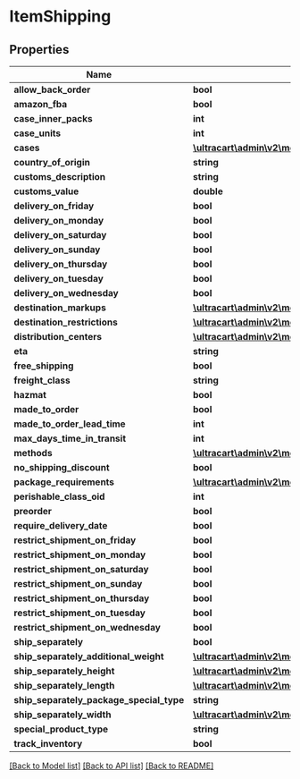 # ItemShipping

## Properties
Name | Type | Description | Notes
------------ | ------------- | ------------- | -------------
**allow_back_order** | **bool** |  | [optional] 
**amazon_fba** | **bool** |  | [optional] 
**case_inner_packs** | **int** |  | [optional] 
**case_units** | **int** |  | [optional] 
**cases** | [**\ultracart\admin\v2\models\ItemShippingCase[]**](ItemShippingCase.md) |  | [optional] 
**country_of_origin** | **string** |  | [optional] 
**customs_description** | **string** |  | [optional] 
**customs_value** | **double** |  | [optional] 
**delivery_on_friday** | **bool** |  | [optional] 
**delivery_on_monday** | **bool** |  | [optional] 
**delivery_on_saturday** | **bool** |  | [optional] 
**delivery_on_sunday** | **bool** |  | [optional] 
**delivery_on_thursday** | **bool** |  | [optional] 
**delivery_on_tuesday** | **bool** |  | [optional] 
**delivery_on_wednesday** | **bool** |  | [optional] 
**destination_markups** | [**\ultracart\admin\v2\models\ItemShippingDestinationMarkup[]**](ItemShippingDestinationMarkup.md) |  | [optional] 
**destination_restrictions** | [**\ultracart\admin\v2\models\ItemShippingDestinationRestriction[]**](ItemShippingDestinationRestriction.md) |  | [optional] 
**distribution_centers** | [**\ultracart\admin\v2\models\ItemShippingDistributionCenter[]**](ItemShippingDistributionCenter.md) |  | [optional] 
**eta** | **string** |  | [optional] 
**free_shipping** | **bool** |  | [optional] 
**freight_class** | **string** |  | [optional] 
**hazmat** | **bool** |  | [optional] 
**made_to_order** | **bool** |  | [optional] 
**made_to_order_lead_time** | **int** |  | [optional] 
**max_days_time_in_transit** | **int** |  | [optional] 
**methods** | [**\ultracart\admin\v2\models\ItemShippingMethod[]**](ItemShippingMethod.md) |  | [optional] 
**no_shipping_discount** | **bool** |  | [optional] 
**package_requirements** | [**\ultracart\admin\v2\models\ItemShippingPackageRequirement[]**](ItemShippingPackageRequirement.md) |  | [optional] 
**perishable_class_oid** | **int** |  | [optional] 
**preorder** | **bool** |  | [optional] 
**require_delivery_date** | **bool** |  | [optional] 
**restrict_shipment_on_friday** | **bool** |  | [optional] 
**restrict_shipment_on_monday** | **bool** |  | [optional] 
**restrict_shipment_on_saturday** | **bool** |  | [optional] 
**restrict_shipment_on_sunday** | **bool** |  | [optional] 
**restrict_shipment_on_thursday** | **bool** |  | [optional] 
**restrict_shipment_on_tuesday** | **bool** |  | [optional] 
**restrict_shipment_on_wednesday** | **bool** |  | [optional] 
**ship_separately** | **bool** |  | [optional] 
**ship_separately_additional_weight** | [**\ultracart\admin\v2\models\Weight**](Weight.md) |  | [optional] 
**ship_separately_height** | [**\ultracart\admin\v2\models\Distance**](Distance.md) |  | [optional] 
**ship_separately_length** | [**\ultracart\admin\v2\models\Distance**](Distance.md) |  | [optional] 
**ship_separately_package_special_type** | **string** |  | [optional] 
**ship_separately_width** | [**\ultracart\admin\v2\models\Distance**](Distance.md) |  | [optional] 
**special_product_type** | **string** |  | [optional] 
**track_inventory** | **bool** |  | [optional] 

[[Back to Model list]](../README.md#documentation-for-models) [[Back to API list]](../README.md#documentation-for-api-endpoints) [[Back to README]](../README.md)



